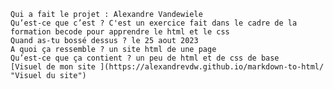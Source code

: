     Qui a fait le projet : Alexandre Vandewiele
    Qu’est-ce que c’est ? C'est un exercice fait dans le cadre de la formation becode pour apprendre le html et le css
    Quand as-tu bossé dessus ? le 25 aout 2023
    A quoi ça ressemble ? un site html de une page
    Qu’est-ce que ça contient ? un peu de html et de css de base
    [Visuel de mon site ](https://alexandrevdw.github.io/markdown-to-html/ "Visuel du site")
